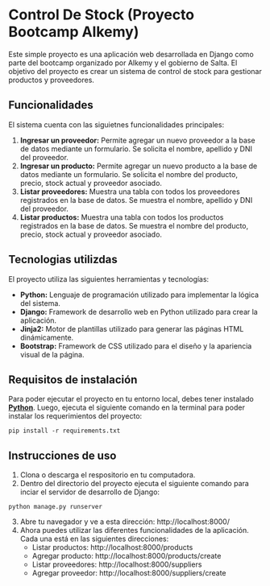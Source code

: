 # Control De Stock (Proyecto Bootcamp Alkemy)
Este simple proyecto es una aplicación web desarrollada en Django como parte del bootcamp organizado por Alkemy y el gobierno de Salta. El objetivo del proyecto es crear un sistema de control de stock para gestionar productos y proveedores.

## Funcionalidades
El sistema cuenta con las siguietnes funcionalidades principales:
1. **Ingresar un proveedor:** Permite agregar un nuevo proveedor a la base de datos mediante un formulario. Se solicita el nombre, apellido y DNI del proveedor.
2. **Ingresar un producto:** Permite agregar un nuevo producto a la base de datos mediante un formulario. Se solicita el nombre del producto, precio, stock actual y proveedor asociado.
3. **Listar proveedores:** Muestra una tabla con todos los proveedores registrados en la base de datos. Se muestra el nombre, apellido y DNI del proveedor.
4. **Listar productos:** Muestra una tabla con todos los productos registrados en la base de datos. Se muestra el nombre del producto, precio, stock actual y proveedor asociado.

## Tecnologias utilizdas
El proyecto utiliza las siguientes herramientas y tecnologías:
- **Python:** Lenguaje de programación utilizado para implementar la lógica del sistema.
- **Django:** Framework de desarrollo web en Python utilizado para crear la aplicación.
- **Jinja2:** Motor de plantillas utilizado para generar las páginas HTML dinámicamente.
- **Bootstrap:** Framework de CSS utilizado para el diseño y la apariencia visual de la página.

## Requisitos de instalación
Para poder ejecutar el proyecto en tu entorno local, debes tener instalado [**Python**](https://www.python.org/downloads/). Luego, ejecuta el siguiente comando en la terminal para poder instalar los requerimientos del proyecto:
```
pip install -r requirements.txt
```

## Instrucciones de uso
1. Clona o descarga el respositorio en tu computadora.
2. Dentro del directorio del proyecto ejecuta el siguiente comando para inciar el servidor de desarrollo de Django:
```
python manage.py runserver
```
3. Abre tu navegador y ve a esta dirección: http://localhost:8000/
4. Ahora puedes utilizar las diferentes funcionalidades de la aplicación. Cada una está en las siguientes direcciones:
    - Listar productos: http://localhost:8000/products
    - Agregar producto: http://localhost:8000/products/create
    - Listar proveedores: http://localhost:8000/suppliers
    - Agregar proveedor: http://localhost:8000/suppliers/create
